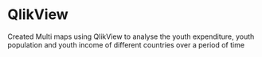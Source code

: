 # QlikView

Created Multi maps using QlikView to analyse the youth expenditure, youth population and youth income of different countries over a period of time
